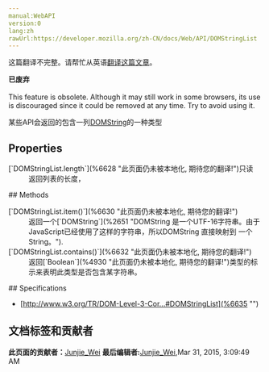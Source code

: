 ```yaml
---
manual:WebAPI
version:0
lang:zh
rawUrl:https://developer.mozilla.org/zh-CN/docs/Web/API/DOMStringList
---
```




这篇翻译不完整。请帮忙从英语[翻译这篇文章](%6623 "")。






**已废弃**<br></br>This feature is obsolete. Although it may still work in some browsers, its use is discouraged since it could be removed at any time. Try to avoid using it.




某些API会返回的包含一列[DOMString](%6626 "En/DOM/DOMString")的一种类型


## Properties<a name="Properties"></a>
<dl><dt>[`DOMStringList.length`](%6628 "此页面仍未被本地化, 期待您的翻译!")只读</dt><dd>返回列表的长度，</dd></dl>
## Methods<a name="Methods"></a>
<dl><dt>[`DOMStringList.item()`](%6630 "此页面仍未被本地化, 期待您的翻译!")</dt><dd>返回一个[`DOMString`](%2651 "DOMString 是一个UTF-16字符串。由于JavaScript已经使用了这样的字符串，所以DOMString 直接映射到 一个String。").</dd><dt>[`DOMStringList.contains()`](%6632 "此页面仍未被本地化, 期待您的翻译!")</dt><dd>返回[`Boolean`](%4930 "此页面仍未被本地化, 期待您的翻译!")类型的标示来表明此类型是否包含某字符串。</dd></dl>
## Specifications<a name="Specifications"></a>

* [http://www.w3.org/TR/DOM-Level-3-Cor...#DOMStringList](%6635 "")



## 文档标签和贡献者
**此页面的贡献者：**[Junjie_Wei](%6637 "")
**最后编辑者:**[Junjie_Wei](%6637 ""),<time>Mar 31, 2015, 3:09:49 AM</time>


